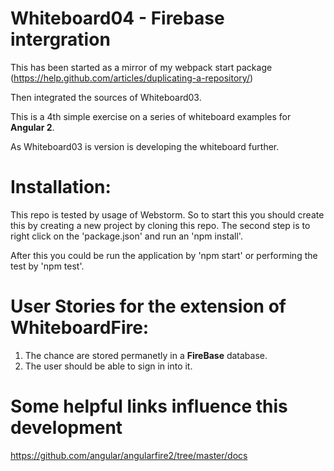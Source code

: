 # Whiteboard04 - Firebase intergration

This has been started as a mirror of my webpack start package 
(https://help.github.com/articles/duplicating-a-repository/)

Then integrated the sources of Whiteboard03.

This is a 4th simple exercise on a series of whiteboard examples for __Angular 2__. 

As Whiteboard03 is version is developing the whiteboard further. 

# Installation:
This repo is tested by usage of Webstorm. So to start this you should create this by creating a new 
project by cloning this repo. The second step is to right click on the 'package.json' and run 
an 'npm install'. 

After this you could be run the application by 'npm start' or performing the test by 'npm test'. 
 
# User Stories for the extension of WhiteboardFire:
1) The chance are stored permanetly in a __FireBase__ database.
2) The user should be able to sign in into it.


# Some helpful links influence this development
https://github.com/angular/angularfire2/tree/master/docs

